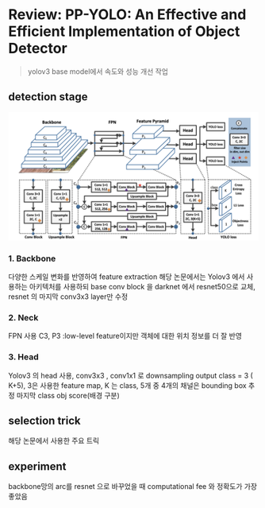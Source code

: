# Review:  PP-YOLO: An Effective and Efficient Implementation of Object Detector

> yolov3 base model에서 속도와 성능 개선 작업
> 
## detection stage
![arc](../rep_img/paddle_img_arc_1.png)


### 1. Backbone

다양한 스케일 변화를 반영하여 feature extraction 
해당 논문에서는 Yolov3 에서 사용하는 아키텍처를 사용하되 base conv block 을 darknet 에서 resnet50으로 교체,
resnet 의 마지막 conv3x3 layer만 수정


### 2. Neck
FPN 사용
C3, P3 :low-level feature이지만 객체에 대한 위치 정보를 더 잘 반영



### 3. Head
Yolov3 의 head 사용, conv3x3 , conv1x1 로 downsampling
output class = 3 ( K+5), 3은 사용한 feature map, K 는 class, 5개 중 4개의 채널은 bounding box 추정
마지막 class obj score(배경 구분)

## selection trick

해당 논문에서 사용한 주요 트릭


## experiment

backbone망의 arc를 resnet 으로 바꾸었을 때 computational fee 와 정확도가 가장 좋았음

